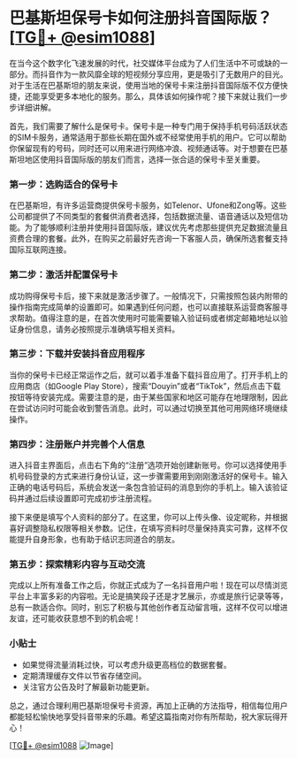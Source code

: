 # 巴基斯坦保号卡如何注册抖音国际版？[[TG💪+ @esim1088](https://t.me/s/esim1088)]

在当今这个数字化飞速发展的时代，社交媒体平台成为了人们生活中不可或缺的一部分。而抖音作为一款风靡全球的短视频分享应用，更是吸引了无数用户的目光。对于生活在巴基斯坦的朋友来说，使用当地的保号卡来注册抖音国际版不仅方便快捷，还能享受更多本地化的服务。那么，具体该如何操作呢？接下来就让我们一步步详细讲解。

首先，我们需要了解什么是保号卡。保号卡是一种专门用于保持手机号码活跃状态的SIM卡服务，通常适用于那些长期在国外或不经常使用手机的用户。它可以帮助你保留现有的号码，同时还可以用来进行网络冲浪、视频通话等。对于想要在巴基斯坦地区使用抖音国际版的朋友们而言，选择一张合适的保号卡至关重要。

### 第一步：选购适合的保号卡

在巴基斯坦，有许多运营商提供保号卡服务，如Telenor、Ufone和Zong等。这些公司都提供了不同类型的套餐供消费者选择，包括数据流量、语音通话以及短信功能。为了能够顺利注册并使用抖音国际版，建议优先考虑那些提供充足数据流量且资费合理的套餐。此外，在购买之前最好先咨询一下客服人员，确保所选套餐支持国际互联网连接。

### 第二步：激活并配置保号卡

成功购得保号卡后，接下来就是激活步骤了。一般情况下，只需按照包装内附带的操作指南完成简单的设置即可。如果遇到任何问题，也可以直接联系运营商客服寻求帮助。值得注意的是，在首次使用时可能需要输入验证码或者绑定邮箱地址以验证身份信息，请务必按照提示准确填写相关资料。

### 第三步：下载并安装抖音应用程序

当你的保号卡已经正常运作之后，就可以着手准备下载抖音应用了。打开手机上的应用商店（如Google Play Store），搜索“Douyin”或者“TikTok”，然后点击下载按钮等待安装完成。需要注意的是，由于某些国家和地区可能存在地理限制，因此在尝试访问时可能会收到警告消息。此时，可以通过切换至其他可用网络环境继续操作。

### 第四步：注册账户并完善个人信息

进入抖音主界面后，点击右下角的“注册”选项开始创建新账号。你可以选择使用手机号码登录的方式来进行身份认证，这一步骤需要用到刚刚激活好的保号卡。输入正确的电话号码后，系统会发送一条包含验证码的消息到你的手机上。输入该验证码并通过后续设置即可完成初步注册流程。

接下来便是填写个人资料的部分了。在这里，你可以上传头像、设定昵称，并根据喜好调整隐私权限等相关参数。记住，在填写资料时尽量保持真实可靠，这样不仅能提升自身形象，也有助于结识志同道合的朋友。

### 第五步：探索精彩内容与互动交流

完成以上所有准备工作之后，你就正式成为了一名抖音用户啦！现在可以尽情浏览平台上丰富多彩的内容啦。无论是搞笑段子还是才艺展示，亦或是旅行记录等等，总有一款适合你。同时，别忘了积极与其他创作者互动留言哦，这样不仅可以增进友谊，还可能收获意想不到的机会呢！

### 小贴士

- 如果觉得流量消耗过快，可以考虑升级更高档位的数据套餐。
- 定期清理缓存文件以节省存储空间。
- 关注官方公告及时了解最新功能更新。

总之，通过合理利用巴基斯坦保号卡资源，再加上正确的方法指导，相信每位用户都能轻松愉快地享受抖音带来的乐趣。希望这篇指南对你有所帮助，祝大家玩得开心！

[[TG💪+ @esim1088](https://t.me/s/esim1088) ![Image](https://i.postimg.cc/4NQfJmqS/Snipaste-2025-05-13-00-14-12.png)]